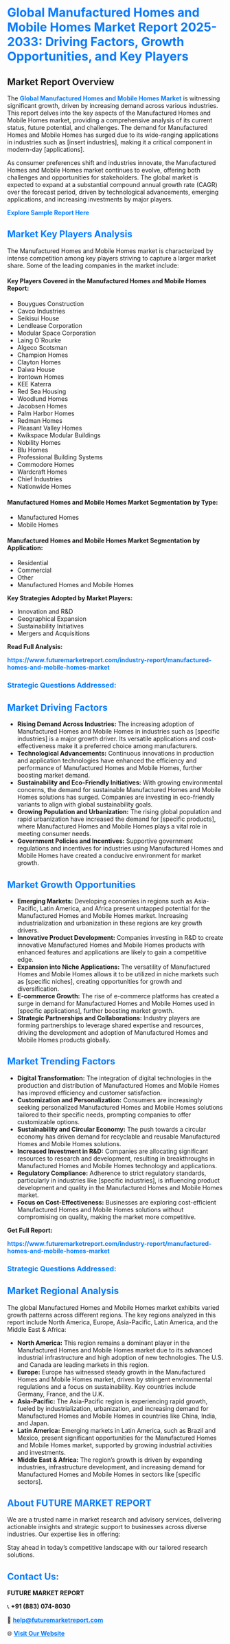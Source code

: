 <h1 style="color: #007BFF;">Global Manufactured Homes and Mobile Homes Market Report 2025-2033: Driving Factors, Growth Opportunities, and Key Players</h1>

<section id="overview">
<h2>Market Report Overview</h2>
<p>The <a href="https://www.futuremarketreport.com/industry-report/manufactured-homes-and-mobile-homes-market" style="color: #007BFF; text-decoration: none;"><strong>Global Manufactured Homes and Mobile Homes Market</strong></a> is witnessing significant growth, driven by increasing demand across various industries. This report delves into the key aspects of the Manufactured Homes and Mobile Homes market, providing a comprehensive analysis of its current status, future potential, and challenges. The demand for Manufactured Homes and Mobile Homes has surged due to its wide-ranging applications in industries such as [insert industries], making it a critical component in modern-day [applications].</p>
<p>As consumer preferences shift and industries innovate, the Manufactured Homes and Mobile Homes market continues to evolve, offering both challenges and opportunities for stakeholders. The global market is expected to expand at a substantial compound annual growth rate (CAGR) over the forecast period, driven by technological advancements, emerging applications, and increasing investments by major players.</p>
</section>

<section id="overview">
<p><a href="https://www.futuremarketreport.com/request-sample/reportId=110977" style="color: #007BFF; text-decoration: none;"><strong>Explore Sample Report Here</strong></a></p>
</section>

<section id="key-players">
<h2 style="color: #007BFF;">Market Key Players Analysis</h2>
<p>The Manufactured Homes and Mobile Homes market is characterized by intense competition among key players striving to capture a larger market share. Some of the leading companies in the market include:</p>
<h4>Key Players Covered in the Manufactured Homes and Mobile Homes Report:</h4>
<ul><li>Bouygues Construction</li><li>Cavco Industries</li><li>Seikisui House</li><li>Lendlease Corporation</li><li>Modular Space Corporation</li><li>Laing O`Rourke</li><li>Algeco Scotsman</li><li>Champion Homes</li><li>Clayton Homes</li><li>Daiwa House</li><li>Irontown Homes</li><li>KEE Katerra</li><li>Red Sea Housing</li><li>Woodlund Homes</li><li>Jacobsen Homes</li><li>Palm Harbor Homes</li><li>Redman Homes</li><li>Pleasant Valley Homes</li><li>Kwikspace Modular Buildings</li><li>Nobility Homes</li><li>Blu Homes</li><li>Professional Building Systems</li><li>Commodore Homes</li><li>Wardcraft Homes</li><li>Chief Industries</li><li>Nationwide Homes</li></ul>
<h4>Manufactured Homes and Mobile Homes Market Segmentation by Type:</h4>
<ul><li>Manufactured Homes</li><li>Mobile Homes</li></ul>

<h4>Manufactured Homes and Mobile Homes Market Segmentation by Application:</h4>
<ul><li>Residential</li><li>Commercial</li><li>Other</li><li>Manufactured Homes and Mobile Homes</li></ul>
<p><strong>Key Strategies Adopted by Market Players:</strong></p>
<ul>
<li>Innovation and R&D</li>
<li>Geographical Expansion</li>
<li>Sustainability Initiatives</li>
<li>Mergers and Acquisitions</li>
</ul>
</section>

<section>
<p><strong>Read Full Analysis: </strong></p><a href="https://www.futuremarketreport.com/industry-report/manufactured-homes-and-mobile-homes-market" style="color: #007BFF; text-decoration: none;"><strong>https://www.futuremarketreport.com/industry-report/manufactured-homes-and-mobile-homes-market</strong></a>
<h3 style="color: #007BFF;">Strategic Questions Addressed:</h3>
</section>

<section id="driving-factors">
<h2 style="color: #007BFF;">Market Driving Factors</h2>
<ul>
<li><strong>Rising Demand Across Industries:</strong> The increasing adoption of Manufactured Homes and Mobile Homes in industries such as [specific industries] is a major growth driver. Its versatile applications and cost-effectiveness make it a preferred choice among manufacturers.</li>
<li><strong>Technological Advancements:</strong> Continuous innovations in production and application technologies have enhanced the efficiency and performance of Manufactured Homes and Mobile Homes, further boosting market demand.</li>
<li><strong>Sustainability and Eco-Friendly Initiatives:</strong> With growing environmental concerns, the demand for sustainable Manufactured Homes and Mobile Homes solutions has surged. Companies are investing in eco-friendly variants to align with global sustainability goals.</li>
<li><strong>Growing Population and Urbanization:</strong> The rising global population and rapid urbanization have increased the demand for [specific products], where Manufactured Homes and Mobile Homes plays a vital role in meeting consumer needs.</li>
<li><strong>Government Policies and Incentives:</strong> Supportive government regulations and incentives for industries using Manufactured Homes and Mobile Homes have created a conducive environment for market growth.</li>
</ul>
</section>

<section id="growth-opportunities">
<h2 style="color: #007BFF;">Market Growth Opportunities</h2>
<ul>
<li><strong>Emerging Markets:</strong> Developing economies in regions such as Asia-Pacific, Latin America, and Africa present untapped potential for the Manufactured Homes and Mobile Homes market. Increasing industrialization and urbanization in these regions are key growth drivers.</li>
<li><strong>Innovative Product Development:</strong> Companies investing in R&D to create innovative Manufactured Homes and Mobile Homes products with enhanced features and applications are likely to gain a competitive edge.</li>
<li><strong>Expansion into Niche Applications:</strong> The versatility of Manufactured Homes and Mobile Homes allows it to be utilized in niche markets such as [specific niches], creating opportunities for growth and diversification.</li>
<li><strong>E-commerce Growth:</strong> The rise of e-commerce platforms has created a surge in demand for Manufactured Homes and Mobile Homes used in [specific applications], further boosting market growth.</li>
<li><strong>Strategic Partnerships and Collaborations:</strong> Industry players are forming partnerships to leverage shared expertise and resources, driving the development and adoption of Manufactured Homes and Mobile Homes products globally.</li>
</ul>
</section>

<section id="trending-factors">
<h2 style="color: #007BFF;">Market Trending Factors</h2>
<ul>
<li><strong>Digital Transformation:</strong> The integration of digital technologies in the production and distribution of Manufactured Homes and Mobile Homes has improved efficiency and customer satisfaction.</li>
<li><strong>Customization and Personalization:</strong> Consumers are increasingly seeking personalized Manufactured Homes and Mobile Homes solutions tailored to their specific needs, prompting companies to offer customizable options.</li>
<li><strong>Sustainability and Circular Economy:</strong> The push towards a circular economy has driven demand for recyclable and reusable Manufactured Homes and Mobile Homes solutions.</li>
<li><strong>Increased Investment in R&D:</strong> Companies are allocating significant resources to research and development, resulting in breakthroughs in Manufactured Homes and Mobile Homes technology and applications.</li>
<li><strong>Regulatory Compliance:</strong> Adherence to strict regulatory standards, particularly in industries like [specific industries], is influencing product development and quality in the Manufactured Homes and Mobile Homes market.</li>
<li><strong>Focus on Cost-Effectiveness:</strong> Businesses are exploring cost-efficient Manufactured Homes and Mobile Homes solutions without compromising on quality, making the market more competitive.</li>
</ul>
</section>

<section>
<p><strong>Get Full Report: </strong></p><a href="https://www.futuremarketreport.com/industry-report/manufactured-homes-and-mobile-homes-market" style="color: #007BFF; text-decoration: none;"><strong>https://www.futuremarketreport.com/industry-report/manufactured-homes-and-mobile-homes-market</strong></a>
<h3 style="color: #007BFF;">Strategic Questions Addressed:</h3>
</section>


<section id="regional-analysis">
<h2 style="color: #007BFF;">Market Regional Analysis</h2>
<p>The global Manufactured Homes and Mobile Homes market exhibits varied growth patterns across different regions. The key regions analyzed in this report include North America, Europe, Asia-Pacific, Latin America, and the Middle East & Africa:</p>
<ul>
<li><strong>North America:</strong> This region remains a dominant player in the Manufactured Homes and Mobile Homes market due to its advanced industrial infrastructure and high adoption of new technologies. The U.S. and Canada are leading markets in this region.</li>
<li><strong>Europe:</strong> Europe has witnessed steady growth in the Manufactured Homes and Mobile Homes market, driven by stringent environmental regulations and a focus on sustainability. Key countries include Germany, France, and the U.K.</li>
<li><strong>Asia-Pacific:</strong> The Asia-Pacific region is experiencing rapid growth, fueled by industrialization, urbanization, and increasing demand for Manufactured Homes and Mobile Homes in countries like China, India, and Japan.</li>
<li><strong>Latin America:</strong> Emerging markets in Latin America, such as Brazil and Mexico, present significant opportunities for the Manufactured Homes and Mobile Homes market, supported by growing industrial activities and investments.</li>
<li><strong>Middle East & Africa:</strong> The region’s growth is driven by expanding industries, infrastructure development, and increasing demand for Manufactured Homes and Mobile Homes in sectors like [specific sectors].</li>
</ul>
</section>

<footer>
<h2 style="color: #007BFF;">About FUTURE MARKET REPORT</h2>
<p>We are a trusted name in market research and advisory services, delivering actionable insights and strategic support to businesses across diverse industries. Our expertise lies in offering:</p>

<p>Stay ahead in today’s competitive landscape with our tailored research solutions.</p>

<h2 style="color: #007BFF;">Contact Us:</h2>
<p><strong>FUTURE MARKET REPORT</strong></p>
<p>📞 <strong>+91 (883) 074-8030</strong></p>
<p>📧 <strong><a href="mailto:help@futuremarketreport.com" style="color: #007BFF;">help@futuremarketreport.com</a></strong></p>
<p>🌐 <strong><a href="https://www.futuremarketreport.com/" style="color: #007BFF;">Visit Our Website</a></strong></p>
</footer>
